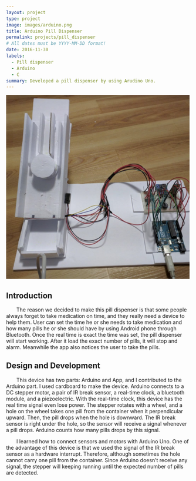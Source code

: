 ```yaml
---
layout: project
type: project
image: images/arduino.png
title: Arduino Pill Dispenser
permalink: projects/pill_dispenser
# All dates must be YYYY-MM-DD format!
date: 2016-11-30
labels:
  - Pill dispenser
  - Arduino
  - C
summary: Developed a pill dispenser by using Arudino Uno.
---
```



<img class=" medium image" width="500" height="500" src="../images/arduino.jpg">
<h2> Introduction</h2>
<div style="text-indent:2em">
The reason we decided to make this pill dispenser is that some people always forget to take medication on time, and they really need a device to help them. User can set the time he or she needs to take medication and how many pills he or she should have by using Android phone through Bluetooth. Once the real time is exact the time was set, the pill dispenser will start working. After it load the exact number of pills, it will stop and alarm. Meanwhile the app also notices the user to take the pills.
</div>
<h2> Design and Development</h2>
<div style="text-indent:2em">
This device has two parts: Arduino and App, and I contributed to the Arduino part. I used cardboard to make the device. Arduino connects to a DC stepper motor, a pair of IR break sensor, a real-time clock, a bluetooth module, and a piezoelectric. With the real-time clock, this device has the real time signal even lose power. The stepper rotates with a wheel, and a hole on the wheel takes one pill from the container when it perpendicular upward. Then, the pill drops when the hole is downward. The IR break sensor is right under the hole, so the sensor will receive a signal whenever a pill drops. Arduino counts how many pills drops by this signal. 
</div>
<div style="text-indent:2em">
  
  I learned how to connect sensors and motors with Arduino Uno. One of the advantage of this device is that we used the signal of the IR break sensor as a hardware interrupt. Therefore, although sometimes the hole cannot carry one pill from the container. Since Arduino doesn’t receive any signal, the stepper will keeping running until the expected number of pills are detected.
</div>
